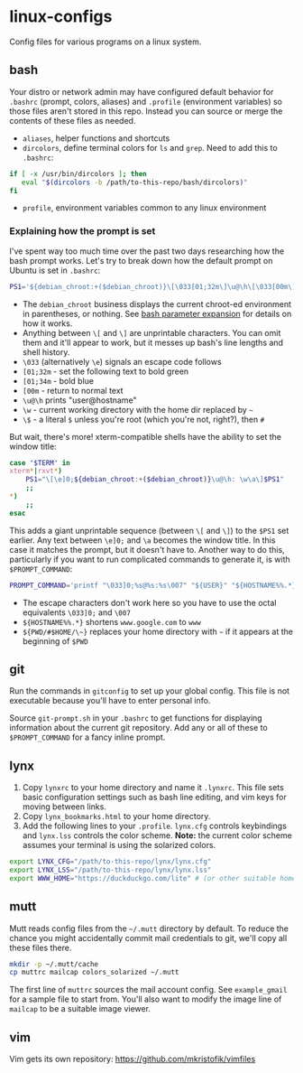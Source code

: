 # linux-configs
Config files for various programs on a linux system.

## bash

Your distro or network admin may have configured default behavior for `.bashrc`
(prompt, colors, aliases) and `.profile` (environment variables) so those files
aren't stored in this repo.  Instead you can source or merge the contents of
these files as needed.

- `aliases`, helper functions and shortcuts
- `dircolors`, define terminal colors for `ls` and `grep`.  Need to add this to
  `.bashrc`:
```bash
if [ -x /usr/bin/dircolors ]; then
   eval "$(dircolors -b /path/to-this-repo/bash/dircolors)"
fi
```
- `profile`, environment variables common to any linux environment

### Explaining how the prompt is set

I've spent way too much time over the past two days researching how the bash
prompt works.  Let's try to break down how the default prompt on Ubuntu is set
in `.bashrc`:

```bash
PS1='${debian_chroot:+($debian_chroot)}\[\033[01;32m\]\u@\h\[\033[00m\]:\[\033[01;34m\]\w\[\033[00m\]\$ '
```

* The `debian_chroot` business displays the current chroot-ed environment in
  parentheses, or nothing.  See [bash parameter
expansion](https://www.gnu.org/software/bash/manual/bash.html#Shell-Parameter-Expansion)
  for details on how it works.
* Anything between `\[` and `\]` are unprintable characters. You can omit them
  and it'll appear to work, but it messes up bash's line lengths and shell
  history.
* `\033` (alternatively `\e`) signals an escape code follows
* `[01;32m` - set the following text to bold green
* `[01;34m` - bold blue
* `[00m` - return to normal text
* `\u@\h` prints "user@hostname"
* `\w` - current working directory with the home dir replaced by `~`
* `\$` - a literal `$` unless you're root (which you're not, right?), then `#`

But wait, there's more! xterm-compatible shells have the ability to set the
window title:

```bash
case "$TERM" in
xterm*|rxvt*)
    PS1="\[\e]0;${debian_chroot:+($debian_chroot)}\u@\h: \w\a\]$PS1"
    ;;
*)
    ;;
esac
```

This adds a giant unprintable sequence (between `\[` and `\]`) to the `$PS1` set
earlier.  Any text between `\e]0;` and `\a` becomes the window title.  In this
case it matches the prompt, but it doesn't have to.  Another way to do this,
particularly if you want to run complicated commands to generate it, is with
`$PROMPT_COMMAND`:

```bash
PROMPT_COMMAND='printf "\033]0;%s@%s:%s\007" "${USER}" "${HOSTNAME%%.*}" "${PWD/#$HOME/\~}"'
```

* The escape characters don't work here so you have to use the octal equivalents
  `\033]0;` and `\007`
* `${HOSTNAME%%.*}` shortens `www.google.com` to `www`
* `${PWD/#$HOME/\~}` replaces your home directory with `~` if it appears at the
  beginning of `$PWD`

## git

Run the commands in `gitconfig` to set up your global config. This file is not
executable because you'll have to enter personal info.

Source `git-prompt.sh` in your `.bashrc` to get functions for displaying
information about the current git repository.  Add any or all of these to
`$PROMPT_COMMAND` for a fancy inline prompt.

## lynx

1. Copy `lynxrc` to your home directory and name it `.lynxrc`. This file sets
   basic configuration settings such as bash line editing, and vim keys for
   moving between links.
1. Copy `lynx_bookmarks.html` to your home directory.
1. Add the following lines to your `.profile`. `lynx.cfg` controls
   keybindings and `lynx.lss` controls the color scheme. **Note:** the current
   color scheme assumes your terminal is using the solarized colors.
```bash
export LYNX_CFG="/path/to-this-repo/lynx/lynx.cfg"
export LYNX_LSS="/path/to-this-repo/lynx/lynx.lss"
export WWW_HOME="https://duckduckgo.com/lite" # (or other suitable home page)
```

## mutt

Mutt reads config files from the `~/.mutt` directory by default. To reduce the
chance you might accidentally commit mail credentials to git, we'll copy all
these files there.
```bash
mkdir -p ~/.mutt/cache
cp muttrc mailcap colors_solarized ~/.mutt
```
The first line of `muttrc` sources the mail account config. See `example_gmail`
for a sample file to start from. You'll also want to modify the image line of
`mailcap` to be a suitable image viewer.

## vim

Vim gets its own repository: https://github.com/mkristofik/vimfiles

